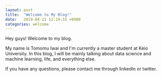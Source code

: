 ```yaml
---
layout: post
title:  "Welcome to My Blog!"
date:   2019-04-21 12:19:33 +0900
categories: welcome
---
```

Hey guys!
Welcome to my blog. 

My name is Tomomu Iwai and I'm currently a master student at Keio University. In this blog, I will be mainly talking about data science and machine learning, life, and everything else. 

If you have any questions, please contact me through linkedIn or twitter. 
